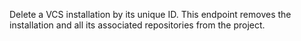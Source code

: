 Delete a VCS installation by its unique ID. This endpoint removes the installation and all its associated repositories from the project.